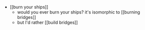 - [[burn your ships]]
	- would you ever burn your ships? it's isomorphic to [[burning bridges]]
	- but I'd rather [[build bridges]]